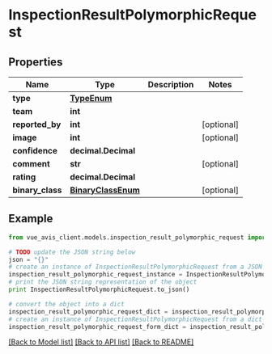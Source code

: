 # InspectionResultPolymorphicRequest


## Properties

Name | Type | Description | Notes
------------ | ------------- | ------------- | -------------
**type** | [**TypeEnum**](TypeEnum.md) |  |
**team** | **int** |  |
**reported_by** | **int** |  | [optional]
**image** | **int** |  | [optional]
**confidence** | **decimal.Decimal** |  |
**comment** | **str** |  | [optional]
**rating** | **decimal.Decimal** |  |
**binary_class** | [**BinaryClassEnum**](BinaryClassEnum.md) |  | [optional]

## Example

```python
from vue_avis_client.models.inspection_result_polymorphic_request import InspectionResultPolymorphicRequest

# TODO update the JSON string below
json = "{}"
# create an instance of InspectionResultPolymorphicRequest from a JSON string
inspection_result_polymorphic_request_instance = InspectionResultPolymorphicRequest.from_json(json)
# print the JSON string representation of the object
print InspectionResultPolymorphicRequest.to_json()

# convert the object into a dict
inspection_result_polymorphic_request_dict = inspection_result_polymorphic_request_instance.to_dict()
# create an instance of InspectionResultPolymorphicRequest from a dict
inspection_result_polymorphic_request_form_dict = inspection_result_polymorphic_request.from_dict(inspection_result_polymorphic_request_dict)
```
[[Back to Model list]](..#documentation-for-models) [[Back to API list]](..#documentation-for-api-endpoints) [[Back to README]](..)
